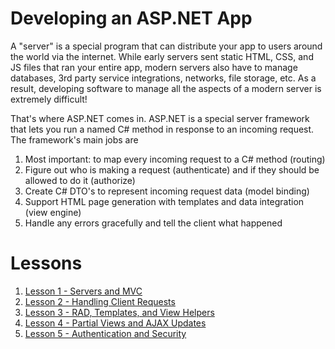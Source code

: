 **Developing an ASP.NET App**
=============================
A "server" is a special program that can distribute your app to users around the world via the internet.  While early servers sent static HTML, CSS, and JS files that ran your entire app, modern servers also have to manage databases, 3rd party service integrations, networks, file storage, etc.  As a result, developing software to manage all the aspects of a modern server is extremely difficult!

That's where ASP.NET comes in.  ASP.NET is a special server framework that lets you run a named C# method in response to an incoming request.  The framework's main jobs are

1. Most important: to map every incoming request to a C# method (routing)
2. Figure out who is making a request (authenticate) and if they should be allowed to do it (authorize)
3. Create C# DTO's to represent incoming request data (model binding)
4. Support HTML page generation with templates and data integration (view engine)
5. Handle any errors gracefully and tell the client what happened

**Lessons**
===========
1. [Lesson 1 - Servers and MVC](lesson-1-servers-and-mvc.md)
2. [Lesson 2 - Handling Client Requests](lesson-2-servers-and-mvc.md)
3. [Lesson 3 - RAD, Templates, and View Helpers](lesson-3-servers-and-mvc.md)
4. [Lesson 4 - Partial Views and AJAX Updates](lesson-4-servers-and-mvc.md)
5. [Lesson 5 - Authentication and Security](lesson-5-servers-and-mvc.md)